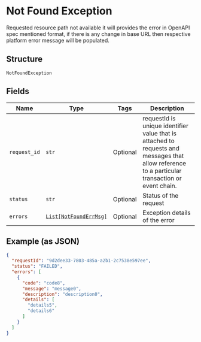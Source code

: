 
# Not Found Exception

Requested resource path not available it will provides the error in OpenAPI spec mentioned format, if there is any change in base URL then respective platform error message will be populated.

## Structure

`NotFoundException`

## Fields

| Name | Type | Tags | Description |
|  --- | --- | --- | --- |
| `request_id` | `str` | Optional | requestId is unique identifier value that is attached to requests and messages that allow reference to a particular transaction or event chain. |
| `status` | `str` | Optional | Status of the request |
| `errors` | [`List[NotFoundErrMsg]`](../../doc/models/not-found-err-msg.md) | Optional | Exception details of the error |

## Example (as JSON)

```json
{
  "requestId": "9d2dee33-7803-485a-a2b1-2c7538e597ee",
  "status": "FAILED",
  "errors": [
    {
      "code": "code8",
      "message": "message0",
      "description": "description0",
      "details": [
        "details5",
        "details6"
      ]
    }
  ]
}
```

